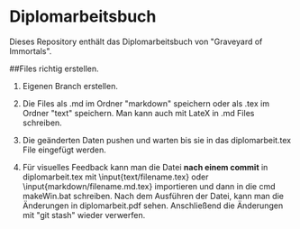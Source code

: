 # Diplomarbeitsbuch
Dieses Repository enthält das Diplomarbeitsbuch von "Graveyard of Immortals".

##Files richtig erstellen.
1. Eigenen Branch erstellen.

2. Die Files als .md im Ordner "markdown" speichern oder als .tex im Ordner "text" speichern. 
Man kann auch mit LateX in .md Files schreiben.

3. Die geänderten Daten pushen und warten bis sie in das diplomarbeit.tex File eingefügt werden.

4. Für visuelles Feedback kann man die Datei **nach einem commit** in diplomarbeit.tex mit \input{text/filename.tex} oder 
\input{markdown/filename.md.tex} importieren und dann in die cmd makeWin.bat schreiben. Nach dem Ausführen der Datei, kann
 man die Änderungen in diplomarbeit.pdf sehen. Anschließend die Änderungen mit "git stash" wieder verwerfen.